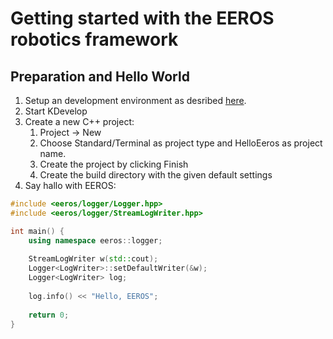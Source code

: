 Getting started with the EEROS robotics framework
=================================================

Preparation and Hello World
---------------------------

  1. Setup an development environment as desribed [here](setupDevelopmentEnvironment.md).
  2. Start KDevelop
  3. Create a new C++ project:
     1. Project -> New
     2. Choose Standard/Terminal as project type and HelloEeros as project name.
     3. Create the project by clicking Finish
     4. Create the build directory with the given default settings
  4. Say hallo with EEROS:
```cpp
#include <eeros/logger/Logger.hpp>
#include <eeros/logger/StreamLogWriter.hpp>

int main() {
	using namespace eeros::logger;
	
	StreamLogWriter w(std::cout);
	Logger<LogWriter>::setDefaultWriter(&w);
	Logger<LogWriter> log;
	
	log.info() << "Hello, EEROS";
	
	return 0;
}
```
